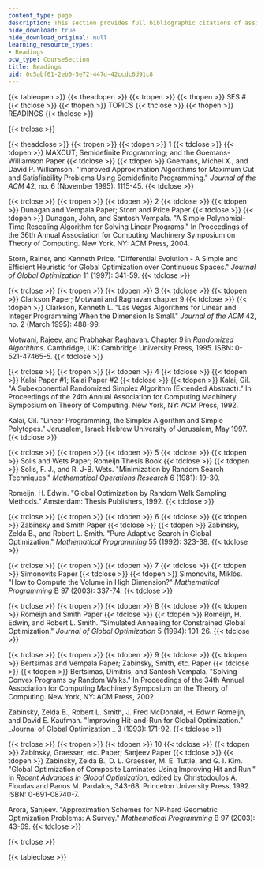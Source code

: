 ```yaml
---
content_type: page
description: This section provides full bibliographic citations of assigned readings.
hide_download: true
hide_download_original: null
learning_resource_types:
- Readings
ocw_type: CourseSection
title: Readings
uid: 0c5abf61-2eb0-5e72-447d-42ccdc6d91c8
---
```


{{< tableopen >}}
{{< theadopen >}}
{{< tropen >}}
{{< thopen >}}
SES #
{{< thclose >}}
{{< thopen >}}
TOPICS
{{< thclose >}}
{{< thopen >}}
READINGS
{{< thclose >}}

{{< trclose >}}

{{< theadclose >}}
{{< tropen >}}
{{< tdopen >}}
1
{{< tdclose >}}
{{< tdopen >}}
MAXCUT; Semidefinite Programming; and the Goemans-Williamson Paper
{{< tdclose >}}
{{< tdopen >}}
Goemans, Michel X., and David P. Williamson. "Improved Approximation Algorithms for Maximum Cut and Satisfiability Problems Using Semidefinite Programming." _Journal of the ACM_ 42, no. 6 (November 1995): 1115-45.
{{< tdclose >}}

{{< trclose >}}
{{< tropen >}}
{{< tdopen >}}
2
{{< tdclose >}}
{{< tdopen >}}
Dunagan and Vempala Paper; Storn and Price Paper
{{< tdclose >}}
{{< tdopen >}}
Dunagan, John, and Santosh Vempala. "A Simple Polynomial-Time Rescaling Algorithm for Solving Linear Programs." In Proceedings of the 36th Annual Association for Computing Machinery Symposium on Theory of Computing. New York, NY: ACM Press, 2004.  
  
Storn, Rainer, and Kenneth Price. "Differential Evolution - A Simple and Efficient Heuristic for Global Optimization over Continuous Spaces." _Journal of Global Optimization_ 11 (1997): 341-59.
{{< tdclose >}}

{{< trclose >}}
{{< tropen >}}
{{< tdopen >}}
3
{{< tdclose >}}
{{< tdopen >}}
Clarkson Paper; Motwani and Raghavan chapter 9
{{< tdclose >}}
{{< tdopen >}}
Clarkson, Kenneth L. "Las Vegas Algorithms for Linear and Integer Programming When the Dimension Is Small." _Journal of the ACM_ 42, no. 2 (March 1995): 488-99.  
  
Motwani, Rajeev, and Prabhakar Raghavan. Chapter 9 in _Randomized Algorithms._ Cambridge, UK: Cambridge University Press, 1995. ISBN: 0-521-47465-5.
{{< tdclose >}}

{{< trclose >}}
{{< tropen >}}
{{< tdopen >}}
4
{{< tdclose >}}
{{< tdopen >}}
Kalai Paper #1; Kalai Paper #2
{{< tdclose >}}
{{< tdopen >}}
Kalai, Gil. "A Subexponential Randomized Simplex Algorithm (Extended Abstract)." In Proceedings of the 24th Annual Association for Computing Machinery Symposium on Theory of Computing. New York, NY: ACM Press, 1992.  
  
Kalai, Gil. "Linear Programming, the Simplex Algorithm and Simple Polytopes." Jerusalem, Israel: Hebrew University of Jerusalem, May 1997.
{{< tdclose >}}

{{< trclose >}}
{{< tropen >}}
{{< tdopen >}}
5
{{< tdclose >}}
{{< tdopen >}}
Solis and Wets Paper; Romeijn Thesis Book
{{< tdclose >}}
{{< tdopen >}}
Solis, F. J., and R. J-B. Wets. "Minimization by Random Search Techniques." _Mathematical Operations Research_ 6 (1981): 19-30.  
  
Romeijn, H. Edwin. "Global Optimization by Random Walk Sampling Methods." Amsterdam: Thesis Publishers, 1992.
{{< tdclose >}}

{{< trclose >}}
{{< tropen >}}
{{< tdopen >}}
6
{{< tdclose >}}
{{< tdopen >}}
Zabinsky and Smith Paper
{{< tdclose >}}
{{< tdopen >}}
Zabinsky, Zelda B., and Robert L. Smith. "Pure Adaptive Search in Global Optimization." _Mathematical Programming_ 55 (1992): 323-38.
{{< tdclose >}}

{{< trclose >}}
{{< tropen >}}
{{< tdopen >}}
7
{{< tdclose >}}
{{< tdopen >}}
Simonovits Paper
{{< tdclose >}}
{{< tdopen >}}
Simonovits, Miklós. "How to Compute the Volume in High Dimension?" _Mathematical Programming_ B 97 (2003): 337-74.
{{< tdclose >}}

{{< trclose >}}
{{< tropen >}}
{{< tdopen >}}
8
{{< tdclose >}}
{{< tdopen >}}
Romeijn and Smith Paper
{{< tdclose >}}
{{< tdopen >}}
Romeijn, H. Edwin, and Robert L. Smith. "Simulated Annealing for Constrained Global Optimization." _Journal of Global Optimization_ 5 (1994): 101-26.
{{< tdclose >}}

{{< trclose >}}
{{< tropen >}}
{{< tdopen >}}
9
{{< tdclose >}}
{{< tdopen >}}
Bertsimas and Vempala Paper; Zabinsky, Smith, etc. Paper
{{< tdclose >}}
{{< tdopen >}}
Bertsimas, Dimitris, and Santosh Vempala. "Solving Convex Programs by Random Walks." In Proceedings of the 34th Annual Association for Computing Machinery Symposium on the Theory of Computing. New York, NY: ACM Press, 2002.  
  
Zabinsky, Zelda B., Robert L. Smith, J. Fred McDonald, H. Edwin Romeijn, and David E. Kaufman. "Improving Hit-and-Run for Global Optimization." _Journal of Global Optimization _ 3 (1993): 171-92.
{{< tdclose >}}

{{< trclose >}}
{{< tropen >}}
{{< tdopen >}}
10
{{< tdclose >}}
{{< tdopen >}}
Zabinsky, Graesser, etc. Paper; Sanjeev Paper
{{< tdclose >}}
{{< tdopen >}}
Zabinsky, Zelda B., D. L. Graesser, M. E. Tuttle, and G. I. Kim. "Global Optimization of Composite Laminates Using Improving Hit and Run." In _Recent Advances in Global Optimization_, edited by Christodoulos A. Floudas and Panos M. Pardalos, 343-68. Princeton University Press, 1992. ISBN: 0-691-08740-7.  
  
Arora, Sanjeev. "Approximation Schemes for NP-hard Geometric Optimization Problems: A Survey." _Mathematical Programming_ B 97 (2003): 43-69.
{{< tdclose >}}

{{< trclose >}}

{{< tableclose >}}